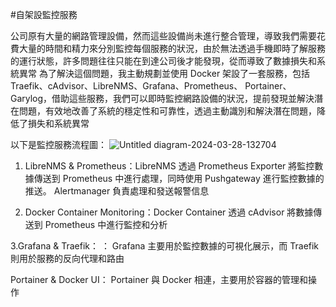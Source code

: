 #自架設監控服務

  公司原有大量的網路管理設備，然而這些設備尚未進行整合管理，導致我們需要花費大量的時間和精力來分別監控每個服務的狀況，由於無法透過手機即時了解服務的運行狀態，許多問題往往只能在到達公司後才能發現，從而導致了數據損失和系統異常
  為了解決這個問題，我主動規劃並使用 Docker 架設了一套服務，包括 Traefik、cAdvisor、LibreNMS、Grafana、Prometheus、 Portainer、 Garylog，借助這些服務，我們可以即時監控網路設備的狀況，提前發現並解決潛在問題，有效地改善了系統的穩定性和可靠性，透過主動識別和解決潛在問題，降低了損失和系統異常

以下是監控服務流程圖：
![Untitled diagram-2024-03-28-132704](https://github.com/linda-owo-github/monitor/assets/66786888/7923608a-4b5d-422a-a012-b1f325786c02)

1. LibreNMS & Prometheus：LibreNMS 透過 Prometheus Exporter 將監控數據傳送到 Prometheus 中進行處理，同時使用 Pushgateway 進行監控數據的推送。 Alertmanager 負責處理和發送報警信息

2. Docker Container Monitoring：Docker Container 透過 cAdvisor 將數據傳送到 Prometheus 中進行監控和分析

3.Grafana & Traefik： ： Grafana 主要用於監控數據的可視化展示，而 Traefik 則用於服務的反向代理和路由

Portainer & Docker UI： Portainer 與 Docker 相連，主要用於容器的管理和操作
